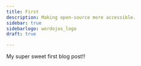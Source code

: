 ```yaml
---
title: First
description: Making open-source more accessible.
sidebar: true
sidebarlogo: wordojos_logo
draft: true

---
```


My super sweet first blog post!!

